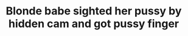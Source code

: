 ---
layout: post
title: Blonde babe sighted her pussy by hidden cam and got pussy finger
duration: '11:46'
view: 233
rate: 2
video: 'https://www.faptube.com/embed/48952'
category:
 - blonde
 - busty
 - cab
 - curvy
 - gorgeous
 - rough
 - stunning
tags: 
 - sucked
 - fucked
priority: 0.9
changefreq: daily
---